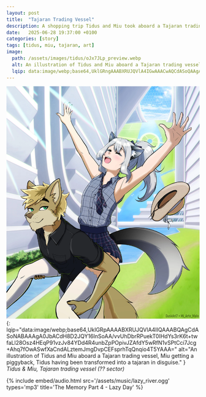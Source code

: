 ```yaml
---
layout: post
title:  "Tajaran Trading Vessel"
description: A shopping trip Tidus and Miu took aboard a Tajaran trading vessel.
date:   2025-06-28 19:37:00 +0100
categories: [story]
tags: [tidus, miu, tajaran, art]
image:
  path: /assets/images/tidus/oJx7JLp_preview.webp
  alt: An illustration of Tidus and Miu aboard a Tajaran trading vessel, Miu getting a piggyback, Tidus having been transformed into a tajaran in disguise.
  lqip: data:image/webp;base64,UklGRngAAABXRUJQVlA4IGwAAACwAQCdASoQAAgAAgA0JQBOgCGnm0cAAP77SXWwc7J8oX2+d7HwO9kpfcD3l6KaS7UZm5Xi0jnKuGw/deIHY56d7RDbFUVCwaQ/KUoAMUSw8gSJ4rxprR2+DmmizCxMtjLABARdudW0W0QfngA=
---
```

![Tajaran Trading Vessel](/assets/images/tidus/oJx7JLp.webp){: lqip="data:image/webp;base64,UklGRpAAAABXRUJQVlA4IIQAAABQAgCdASoNABAAAgA0JbACdH8D2JQY16InSoAA/vvUhDbrRPuekT0IHdYs3rK6t+twfaLl28Osz4HEqP91vzJv84YDd4R4unbZpPOpivJZAfdY5wRfN1vSPtCci7Jcg+Ahq7fOwASwfXaCndALztemJmgDvpCEFsprhTqQnqio4T5YAAA=" alt="An illustration of Tidus and Miu aboard a Tajaran trading vessel, Miu getting a piggyback, Tidus having been transformed into a tajaran in disguise." }
_Tidus & Miu, Tajaran trading vessel (?? sector)_

{%
  include embed/audio.html
  src='/assets/music/lazy_river.ogg'
  types='mp3'
  title='The Memory Part 4 - Lazy Day'
%}

